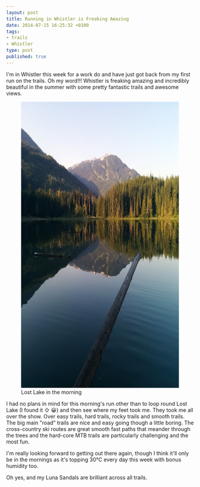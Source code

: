 ```yaml
---
layout: post
title: Running in Whistler is Freaking Amazing
date: 2014-07-15 16:25:32 +0100
tags:
- trails
- Whistler
type: post
published: true
---
```

I'm in Whistler this week for a work do and have just got back from my first run on the trails.  Oh my word!!! Whistler is freaking amazing and incredibly beautiful in the summer with some pretty fantastic trails and awesome views.

<figure class="center"><img alt="LostLake.jpg" src="/img/LostLake.jpg" width="1024" height="768" /><figcaption>Lost Lake in the morning</figcaption></figure>

I had no plans in mind for this morning's run other than to loop round Lost Lake (I found it ⇧ 😀) and then see where my feet took me. They took me all over the show. Over easy trails, hard trails, rocky trails and smooth trails. The big main "road" trails are nice and easy going though a little boring. The cross-country ski routes are great smooth fast paths that meander through the trees and the hard-core MTB trails are particularly challenging and the most fun.

I'm really looking forward to getting out there again, though I think it'll only be in the mornings as it's topping 30°C every day this week with bonus humidity too.

Oh yes, and my Luna Sandals are brilliant across all trails.
